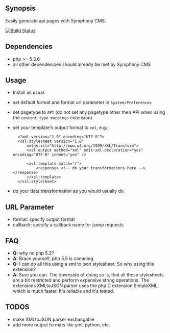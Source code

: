 ## Synopsis

Easily generate api pages with Symphony CMS. 

[![Build Status](https://api.travis-ci.org/iwyg/apipage.png?branch=master)](https://travis-ci.org/iwyg/apipage)

## Dependencies

- php >= 5.3.6
- all other dependencies should already be met by Symphony CMS

## Usage

- Install as usual.
- set default format and format url parameter in `System/Preferences`
- set pagetype to `API` (do not set any pagetype other then API when using the `content type mappings` extension)

- set your template's output format to `xml`, e.g.: 

		<?xml version="1.0" encoding="UTF-8"?>
		<xsl:stylesheet version="1.0"
		    xmlns:xsl="http://www.w3.org/1999/XSL/Transform">
			<xsl:output method="xml" omit-xml-declaration="yes" encoding="UTF-8" indent="yes" />
			
			<xsl:template match="/">
				<response> <!-- do your transformations here --></response>
			</xsl:template>
		</xsl:stylesheet>
		
- do your data transformation as you would usually do.		

## URL Parameter

- format: specify output format
- callback: specify a callback name for jsonp requests

## FAQ

- **Q:** why no php 5.2?
- **A:** Brace yourself, php 5.5 is comming.
- **Q:** I can do all this using a xml to json stylesheet. So why using this extension?
- **A:** Sure you can. The downside of doing so is, that all these stylesheets are a bit restricted and perform expensive string operations. The extensions XMLtoJSON parser uses the php C extension SimpleXML, which is much faster. It's reliable and it's tested.  

## TODOS

- make XMLtoJSON parser exchangable
- add more output formats like yml, python, etc. 
